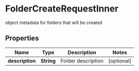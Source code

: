 

# FolderCreateRequestInner

object metadata for folders that will be created

## Properties

| Name | Type | Description | Notes |
|------------ | ------------- | ------------- | -------------|
|**description** | **String** | Folder description |  [optional] |



